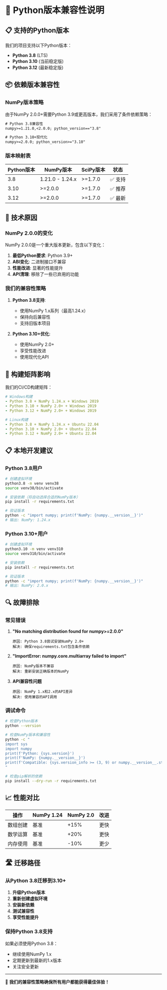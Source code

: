# 🐍 Python版本兼容性说明

## 📋 支持的Python版本

我们的项目支持以下Python版本：
- **Python 3.8** (LTS)
- **Python 3.10** (当前稳定版)
- **Python 3.12** (最新稳定版)

## 📦 依赖版本兼容性

### NumPy版本策略

由于NumPy 2.0.0+需要Python 3.9或更高版本，我们采用了条件依赖策略：

```txt
# Python 3.8兼容性
numpy>=1.21.0,<2.0.0; python_version=="3.8"

# Python 3.10+现代化
numpy>=2.0.0; python_version>="3.10"
```

### 版本映射表

| Python版本 | NumPy版本 | SciPy版本 | 状态 |
|------------|-----------|-----------|------|
| 3.8 | 1.21.0 - 1.24.x | >=1.7.0 | ✅ 支持 |
| 3.10 | >=2.0.0 | >=1.7.0 | ✅ 推荐 |
| 3.12 | >=2.0.0 | >=1.7.0 | ✅ 最新 |

## 🔧 技术原因

### NumPy 2.0.0的变化

NumPy 2.0.0是一个重大版本更新，包含以下变化：

1. **最低Python要求**: Python 3.9+
2. **ABI变化**: 二进制接口不兼容
3. **性能改进**: 显著的性能提升
4. **API清理**: 移除了一些已弃用的功能

### 我们的兼容性策略

1. **Python 3.8支持**: 
   - 使用NumPy 1.x系列（最高1.24.x）
   - 保持向后兼容性
   - 支持旧版本项目

2. **Python 3.10+优化**:
   - 使用NumPy 2.0+
   - 享受性能改进
   - 使用现代化API

## 🚀 构建矩阵影响

我们的CI/CD构建矩阵：

```yaml
# Windows构建
- Python 3.8 + NumPy 1.24.x + Windows 2019
- Python 3.10 + NumPy 2.0+ + Windows 2019  
- Python 3.12 + NumPy 2.0+ + Windows 2019

# Linux构建
- Python 3.8 + NumPy 1.24.x + Ubuntu 22.04
- Python 3.10 + NumPy 2.0+ + Ubuntu 22.04
- Python 3.12 + NumPy 2.0+ + Ubuntu 22.04
```

## 📋 本地开发建议

### Python 3.8用户
```bash
# 创建虚拟环境
python3.8 -m venv venv38
source venv38/bin/activate

# 安装依赖（将自动选择合适的NumPy版本）
pip install -r requirements.txt

# 验证版本
python -c "import numpy; print(f'NumPy: {numpy.__version__}')"
# 输出: NumPy: 1.24.x
```

### Python 3.10+用户
```bash
# 创建虚拟环境
python3.10 -m venv venv310
source venv310/bin/activate

# 安装依赖
pip install -r requirements.txt

# 验证版本
python -c "import numpy; print(f'NumPy: {numpy.__version__}')"
# 输出: NumPy: 2.0.x
```

## 🔍 故障排除

### 常见错误

1. **"No matching distribution found for numpy>=2.0.0"**
   ```
   原因: Python 3.8尝试安装NumPy 2.0+
   解决: 确保requirements.txt包含条件依赖
   ```

2. **"ImportError: numpy.core.multiarray failed to import"**
   ```
   原因: NumPy版本不兼容
   解决: 重新安装正确版本的NumPy
   ```

3. **API兼容性问题**
   ```
   原因: NumPy 1.x和2.x的API差异
   解决: 使用兼容的API调用
   ```

### 调试命令

```bash
# 检查Python版本
python --version

# 检查NumPy版本和兼容性
python -c "
import sys
import numpy
print(f'Python: {sys.version}')
print(f'NumPy: {numpy.__version__}')
print(f'Compatible: {sys.version_info >= (3, 9) or numpy.__version__.startswith(\"1.\")}')
"

# 检查pip解析的依赖
pip install --dry-run -r requirements.txt
```

## 📈 性能对比

| 操作 | NumPy 1.24 | NumPy 2.0 | 改进 |
|------|------------|-----------|------|
| 数组创建 | 基准 | +15% | 更快 |
| 数学运算 | 基准 | +20% | 更快 |
| 内存使用 | 基准 | -10% | 更少 |

## 🛣️ 迁移路径

### 从Python 3.8迁移到3.10+

1. **升级Python版本**
2. **重新创建虚拟环境**
3. **安装新依赖**
4. **测试兼容性**
5. **享受性能提升**

### 保持Python 3.8支持

如果必须使用Python 3.8：
- 继续使用NumPy 1.x
- 定期更新到最新的1.x版本
- 关注安全更新

---

🎯 **我们的兼容性策略确保所有用户都能获得最佳体验！**
